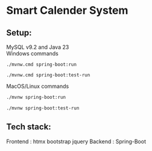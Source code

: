 # Smart Calender System
## Setup:
MySQL v9.2 and Java 23\
Windows commands
```shell
./mvnw.cmd spring-boot:run
```
```shell
./mvnw.cmd spring-boot:test-run
```
MacOS/Linux commands
```bash
./mvnw spring-boot:run
```
```bash
./mvnw spring-boot:test-run
```

## Tech stack:
Frontend : htmx bootstrap jquery
Backend : Spring-Boot 